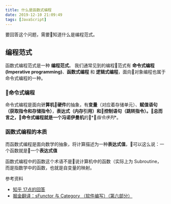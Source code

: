 ```yaml
---
title: 什么是函数式编程
date: 2019-12-10 21:09:49
tags: [JavaScript]
---
```


要回答这个问题，需要知道什么是编程范式。


## 编程范式

函数式编程范式是一种 **编程范式**。
我们通常见到的编程范式有 **命令式编程(Imperative programming)**、**函数式编程** 和 **逻辑式编程**，面向对象编程也属于命令式编程的一种。

### 命令式编程

命令式编程是面向**计算机硬件**的抽象，有**变量**（对应着存储单元）、**赋值语句（获取指令和存储指令）**，**表达式（内存引用）**和**控制语句（跳转指令）**。总而言之，命令式编程就是一个**冯诺伊曼机**的**指令序列**。

### 函数式编程的本质

而函数式编程是面向数学的抽象，将计算描述为一种**表达式值**，可以这么说：一个函数就是一个**表达式值**

函数式编程中的函数这个术语不是说计算机中的函数（实际上为 Subroutine，而是指数学中的函数，也就是自变量的映射。


参考资料
- [知乎 17点的回答](https://www.zhihu.com/question/19635359/answer/172074046)
- [掘金翻译：sFunctor 与 Category （软件编写）（第六部分）](https://github.com/xitu/gold-miner/blob/master/TODO/functors-categories.md)